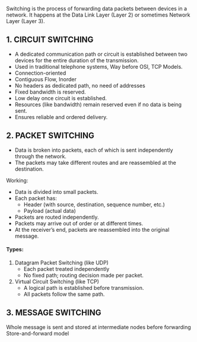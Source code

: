 
Switching is the process of forwarding data packets between devices in a network. 
It happens at the Data Link Layer (Layer 2) or sometimes Network Layer (Layer 3).

## 1. CIRCUIT SWITCHING
- A dedicated communication path or circuit is established between two devices for the entire duration of the transmission.
- Used in traditional telephone systems, Way before OSI, TCP Models.
- Connection-oriented  
- Contiguous Flow, Inorder  
- No headers as dedicated path, no need of addresses
- Fixed bandwidth is reserved.
- Low delay once circuit is established.
- Resources (like bandwidth) remain reserved even if no data is being sent.
- Ensures reliable and ordered delivery.

## 2. PACKET SWITCHING 
- Data is broken into packets, each of which is sent independently through the network. 
- The packets may take different routes and are reassembled at the destination.

Working:
- Data is divided into small packets.
- Each packet has:
  - Header (with source, destination, sequence number, etc.)
  - Payload (actual data)
- Packets are routed independently.
- Packets may arrive out of order or at different times.
- At the receiver’s end, packets are reassembled into the original message.

#### Types:
1. Datagram Packet Switching (like UDP)  
   - Each packet treated independently
   - No fixed path; routing decision made per packet.
2. Virtual Circuit Switching (like TCP)  
   - A logical path is established before transmission.
   - All packets follow the same path.

## 3. MESSAGE SWITCHING
Whole message is sent and stored at intermediate nodes before forwarding  
Store-and-forward model